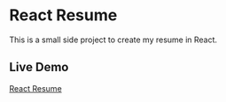 # React Resume

This is a small side project to create my resume in React.

## Live Demo
[React Resume](https://resumejs.netlify.com/)
